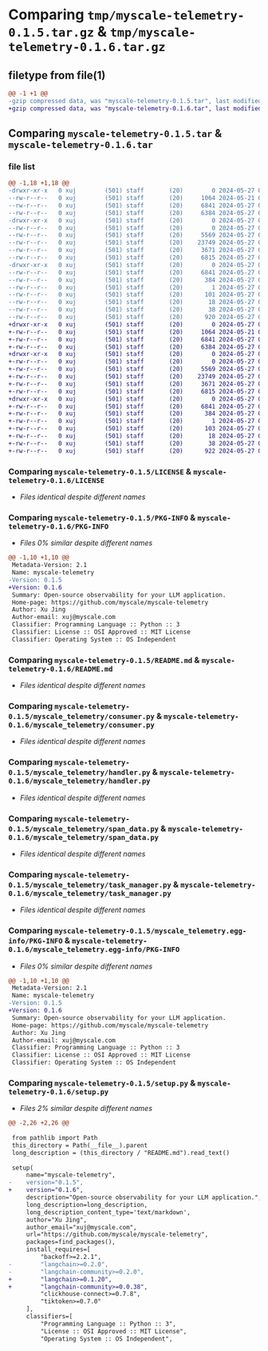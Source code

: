 # Comparing `tmp/myscale-telemetry-0.1.5.tar.gz` & `tmp/myscale-telemetry-0.1.6.tar.gz`

## filetype from file(1)

```diff
@@ -1 +1 @@
-gzip compressed data, was "myscale-telemetry-0.1.5.tar", last modified: Mon May 27 03:58:54 2024, max compression
+gzip compressed data, was "myscale-telemetry-0.1.6.tar", last modified: Mon May 27 04:35:02 2024, max compression
```

## Comparing `myscale-telemetry-0.1.5.tar` & `myscale-telemetry-0.1.6.tar`

### file list

```diff
@@ -1,18 +1,18 @@
-drwxr-xr-x   0 xuj        (501) staff       (20)        0 2024-05-27 03:58:54.595193 myscale-telemetry-0.1.5/
--rw-r--r--   0 xuj        (501) staff       (20)     1064 2024-05-21 03:32:44.000000 myscale-telemetry-0.1.5/LICENSE
--rw-r--r--   0 xuj        (501) staff       (20)     6841 2024-05-27 03:58:54.594895 myscale-telemetry-0.1.5/PKG-INFO
--rw-r--r--   0 xuj        (501) staff       (20)     6384 2024-05-27 03:53:11.000000 myscale-telemetry-0.1.5/README.md
-drwxr-xr-x   0 xuj        (501) staff       (20)        0 2024-05-27 03:58:54.593755 myscale-telemetry-0.1.5/myscale_telemetry/
--rw-r--r--   0 xuj        (501) staff       (20)        0 2024-05-27 02:39:30.000000 myscale-telemetry-0.1.5/myscale_telemetry/__init__.py
--rw-r--r--   0 xuj        (501) staff       (20)     5569 2024-05-27 02:39:30.000000 myscale-telemetry-0.1.5/myscale_telemetry/consumer.py
--rw-r--r--   0 xuj        (501) staff       (20)    23749 2024-05-27 03:48:32.000000 myscale-telemetry-0.1.5/myscale_telemetry/handler.py
--rw-r--r--   0 xuj        (501) staff       (20)     3671 2024-05-27 02:39:30.000000 myscale-telemetry-0.1.5/myscale_telemetry/span_data.py
--rw-r--r--   0 xuj        (501) staff       (20)     6815 2024-05-27 03:50:06.000000 myscale-telemetry-0.1.5/myscale_telemetry/task_manager.py
-drwxr-xr-x   0 xuj        (501) staff       (20)        0 2024-05-27 03:58:54.594602 myscale-telemetry-0.1.5/myscale_telemetry.egg-info/
--rw-r--r--   0 xuj        (501) staff       (20)     6841 2024-05-27 03:58:54.000000 myscale-telemetry-0.1.5/myscale_telemetry.egg-info/PKG-INFO
--rw-r--r--   0 xuj        (501) staff       (20)      384 2024-05-27 03:58:54.000000 myscale-telemetry-0.1.5/myscale_telemetry.egg-info/SOURCES.txt
--rw-r--r--   0 xuj        (501) staff       (20)        1 2024-05-27 03:58:54.000000 myscale-telemetry-0.1.5/myscale_telemetry.egg-info/dependency_links.txt
--rw-r--r--   0 xuj        (501) staff       (20)      101 2024-05-27 03:58:54.000000 myscale-telemetry-0.1.5/myscale_telemetry.egg-info/requires.txt
--rw-r--r--   0 xuj        (501) staff       (20)       18 2024-05-27 03:58:54.000000 myscale-telemetry-0.1.5/myscale_telemetry.egg-info/top_level.txt
--rw-r--r--   0 xuj        (501) staff       (20)       38 2024-05-27 03:58:54.595230 myscale-telemetry-0.1.5/setup.cfg
--rw-r--r--   0 xuj        (501) staff       (20)      920 2024-05-27 03:54:39.000000 myscale-telemetry-0.1.5/setup.py
+drwxr-xr-x   0 xuj        (501) staff       (20)        0 2024-05-27 04:35:02.827545 myscale-telemetry-0.1.6/
+-rw-r--r--   0 xuj        (501) staff       (20)     1064 2024-05-21 03:32:44.000000 myscale-telemetry-0.1.6/LICENSE
+-rw-r--r--   0 xuj        (501) staff       (20)     6841 2024-05-27 04:35:02.827341 myscale-telemetry-0.1.6/PKG-INFO
+-rw-r--r--   0 xuj        (501) staff       (20)     6384 2024-05-27 03:53:11.000000 myscale-telemetry-0.1.6/README.md
+drwxr-xr-x   0 xuj        (501) staff       (20)        0 2024-05-27 04:35:02.826201 myscale-telemetry-0.1.6/myscale_telemetry/
+-rw-r--r--   0 xuj        (501) staff       (20)        0 2024-05-27 02:39:30.000000 myscale-telemetry-0.1.6/myscale_telemetry/__init__.py
+-rw-r--r--   0 xuj        (501) staff       (20)     5569 2024-05-27 02:39:30.000000 myscale-telemetry-0.1.6/myscale_telemetry/consumer.py
+-rw-r--r--   0 xuj        (501) staff       (20)    23749 2024-05-27 03:48:32.000000 myscale-telemetry-0.1.6/myscale_telemetry/handler.py
+-rw-r--r--   0 xuj        (501) staff       (20)     3671 2024-05-27 02:39:30.000000 myscale-telemetry-0.1.6/myscale_telemetry/span_data.py
+-rw-r--r--   0 xuj        (501) staff       (20)     6815 2024-05-27 03:50:06.000000 myscale-telemetry-0.1.6/myscale_telemetry/task_manager.py
+drwxr-xr-x   0 xuj        (501) staff       (20)        0 2024-05-27 04:35:02.827079 myscale-telemetry-0.1.6/myscale_telemetry.egg-info/
+-rw-r--r--   0 xuj        (501) staff       (20)     6841 2024-05-27 04:35:02.000000 myscale-telemetry-0.1.6/myscale_telemetry.egg-info/PKG-INFO
+-rw-r--r--   0 xuj        (501) staff       (20)      384 2024-05-27 04:35:02.000000 myscale-telemetry-0.1.6/myscale_telemetry.egg-info/SOURCES.txt
+-rw-r--r--   0 xuj        (501) staff       (20)        1 2024-05-27 04:35:02.000000 myscale-telemetry-0.1.6/myscale_telemetry.egg-info/dependency_links.txt
+-rw-r--r--   0 xuj        (501) staff       (20)      103 2024-05-27 04:35:02.000000 myscale-telemetry-0.1.6/myscale_telemetry.egg-info/requires.txt
+-rw-r--r--   0 xuj        (501) staff       (20)       18 2024-05-27 04:35:02.000000 myscale-telemetry-0.1.6/myscale_telemetry.egg-info/top_level.txt
+-rw-r--r--   0 xuj        (501) staff       (20)       38 2024-05-27 04:35:02.827584 myscale-telemetry-0.1.6/setup.cfg
+-rw-r--r--   0 xuj        (501) staff       (20)      922 2024-05-27 04:34:39.000000 myscale-telemetry-0.1.6/setup.py
```

### Comparing `myscale-telemetry-0.1.5/LICENSE` & `myscale-telemetry-0.1.6/LICENSE`

 * *Files identical despite different names*

### Comparing `myscale-telemetry-0.1.5/PKG-INFO` & `myscale-telemetry-0.1.6/PKG-INFO`

 * *Files 0% similar despite different names*

```diff
@@ -1,10 +1,10 @@
 Metadata-Version: 2.1
 Name: myscale-telemetry
-Version: 0.1.5
+Version: 0.1.6
 Summary: Open-source observability for your LLM application.
 Home-page: https://github.com/myscale/myscale-telemetry
 Author: Xu Jing
 Author-email: xuj@myscale.com
 Classifier: Programming Language :: Python :: 3
 Classifier: License :: OSI Approved :: MIT License
 Classifier: Operating System :: OS Independent
```

### Comparing `myscale-telemetry-0.1.5/README.md` & `myscale-telemetry-0.1.6/README.md`

 * *Files identical despite different names*

### Comparing `myscale-telemetry-0.1.5/myscale_telemetry/consumer.py` & `myscale-telemetry-0.1.6/myscale_telemetry/consumer.py`

 * *Files identical despite different names*

### Comparing `myscale-telemetry-0.1.5/myscale_telemetry/handler.py` & `myscale-telemetry-0.1.6/myscale_telemetry/handler.py`

 * *Files identical despite different names*

### Comparing `myscale-telemetry-0.1.5/myscale_telemetry/span_data.py` & `myscale-telemetry-0.1.6/myscale_telemetry/span_data.py`

 * *Files identical despite different names*

### Comparing `myscale-telemetry-0.1.5/myscale_telemetry/task_manager.py` & `myscale-telemetry-0.1.6/myscale_telemetry/task_manager.py`

 * *Files identical despite different names*

### Comparing `myscale-telemetry-0.1.5/myscale_telemetry.egg-info/PKG-INFO` & `myscale-telemetry-0.1.6/myscale_telemetry.egg-info/PKG-INFO`

 * *Files 0% similar despite different names*

```diff
@@ -1,10 +1,10 @@
 Metadata-Version: 2.1
 Name: myscale-telemetry
-Version: 0.1.5
+Version: 0.1.6
 Summary: Open-source observability for your LLM application.
 Home-page: https://github.com/myscale/myscale-telemetry
 Author: Xu Jing
 Author-email: xuj@myscale.com
 Classifier: Programming Language :: Python :: 3
 Classifier: License :: OSI Approved :: MIT License
 Classifier: Operating System :: OS Independent
```

### Comparing `myscale-telemetry-0.1.5/setup.py` & `myscale-telemetry-0.1.6/setup.py`

 * *Files 2% similar despite different names*

```diff
@@ -2,26 +2,26 @@
 
 from pathlib import Path
 this_directory = Path(__file__).parent
 long_description = (this_directory / "README.md").read_text()
 
 setup(
     name="myscale-telemetry",
-    version="0.1.5",
+    version="0.1.6",
     description="Open-source observability for your LLM application.",
     long_description=long_description,
     long_description_content_type='text/markdown',
     author="Xu Jing",
     author_email="xuj@myscale.com",
     url="https://github.com/myscale/myscale-telemetry",
     packages=find_packages(),
     install_requires=[
         "backoff>=2.2.1",
-        "langchain>=0.2.0",
-        "langchain-community>=0.2.0",
+        "langchain>=0.1.20",
+        "langchain-community>=0.0.38",
         "clickhouse-connect>=0.7.8",
         "tiktoken>=0.7.0"
     ],
     classifiers=[
         "Programming Language :: Python :: 3",
         "License :: OSI Approved :: MIT License",
         "Operating System :: OS Independent",
```


